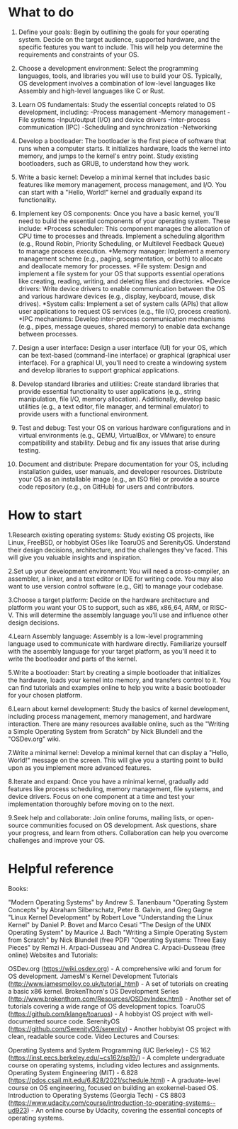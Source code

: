 # What to do

1. Define your goals: Begin by outlining the goals for your operating system. Decide on the target audience, supported hardware, and the specific features you want to      include. This will help you determine the requirements and constraints of your OS.

2. Choose a development environment: Select the programming languages, tools, and libraries you will use to build your OS. Typically, OS development involves a              combination of low-level languages like Assembly and high-level languages like C or Rust.

3. Learn OS fundamentals: Study the essential concepts related to OS development, including:
    -Process management
    -Memory management
    -File systems
    -Input/output (I/O) and device drivers
    -Inter-process communication (IPC)
    -Scheduling and synchronization
    -Networking

4. Develop a bootloader: The bootloader is the first piece of software that runs when a computer starts. It initializes hardware, loads the kernel into memory, and jumps    to the kernel's entry point. Study existing bootloaders, such as GRUB, to understand how they work.

5. Write a basic kernel: Develop a minimal kernel that includes basic features like memory management, process management, and I/O. You can start with a "Hello, World!" kernel and gradually expand its functionality.

6. Implement key OS components: Once you have a basic kernel, you'll need to build the essential components of your operating system. These include:
    *Process scheduler: This component manages the allocation of CPU time to processes and threads. Implement a scheduling algorithm (e.g., Round Robin, Priority           Scheduling, or Multilevel Feedback Queue) to manage process execution.
    *Memory manager: Implement a memory management scheme (e.g., paging, segmentation, or both) to allocate and deallocate memory for processes.
    *File system: Design and implement a file system for your OS that supports essential operations like creating, reading, writing, and deleting files and                  directories.
    *Device drivers: Write device drivers to enable communication between the OS and various hardware devices (e.g., display, keyboard, mouse, disk drives).
    *System calls: Implement a set of system calls (APIs) that allow user applications to request OS services (e.g., file I/O, process creation).
    *IPC mechanisms: Develop inter-process communication mechanisms (e.g., pipes, message queues, shared memory) to enable data exchange between processes.
  
7. Design a user interface: Design a user interface (UI) for your OS, which can be text-based (command-line interface) or graphical (graphical user interface). For a      graphical UI, you'll need to create a windowing system and develop libraries to support graphical applications.

8. Develop standard libraries and utilities: Create standard libraries that provide essential functionality to user applications (e.g., string manipulation, file I/O, memory allocation). Additionally, develop basic utilities (e.g., a text editor, file manager, and terminal emulator) to provide users with a functional environment.

9. Test and debug: Test your OS on various hardware configurations and in virtual environments (e.g., QEMU, VirtualBox, or VMware) to ensure compatibility and stability. Debug and fix any issues that arise during testing.

10. Document and distribute: Prepare documentation for your OS, including installation guides, user manuals, and developer resources. Distribute your OS as an installable image (e.g., an ISO file) or provide a source code repository (e.g., on GitHub) for users and contributors.


# How to start

1.Research existing operating systems: Study existing OS projects, like Linux, FreeBSD, or hobbyist OSes like ToaruOS and SerenityOS. Understand their design decisions, architecture, and the challenges they've faced. This will give you valuable insights and inspiration.

2.Set up your development environment: You will need a cross-compiler, an assembler, a linker, and a text editor or IDE for writing code. You may also want to use version control software (e.g., Git) to manage your codebase.

3.Choose a target platform: Decide on the hardware architecture and platform you want your OS to support, such as x86, x86_64, ARM, or RISC-V. This will determine the assembly language you'll use and influence other design decisions.

4.Learn Assembly language: Assembly is a low-level programming language used to communicate with hardware directly. Familiarize yourself with the assembly language for your target platform, as you'll need it to write the bootloader and parts of the kernel.

5.Write a bootloader: Start by creating a simple bootloader that initializes the hardware, loads your kernel into memory, and transfers control to it. You can find tutorials and examples online to help you write a basic bootloader for your chosen platform.

6.Learn about kernel development: Study the basics of kernel development, including process management, memory management, and hardware interaction. There are many resources available online, such as the "Writing a Simple Operating System from Scratch" by Nick Blundell and the "OSDev.org" wiki.

7.Write a minimal kernel: Develop a minimal kernel that can display a "Hello, World!" message on the screen. This will give you a starting point to build upon as you implement more advanced features.

8.Iterate and expand: Once you have a minimal kernel, gradually add features like process scheduling, memory management, file systems, and device drivers. Focus on one component at a time and test your implementation thoroughly before moving on to the next.

9.Seek help and collaborate: Join online forums, mailing lists, or open-source communities focused on OS development. Ask questions, share your progress, and learn from others. Collaboration can help you overcome challenges and improve your OS.


# Helpful reference

Books:

"Modern Operating Systems" by Andrew S. Tanenbaum
"Operating System Concepts" by Abraham Silberschatz, Peter B. Galvin, and Greg Gagne
"Linux Kernel Development" by Robert Love
"Understanding the Linux Kernel" by Daniel P. Bovet and Marco Cesati
"The Design of the UNIX Operating System" by Maurice J. Bach
"Writing a Simple Operating System from Scratch" by Nick Blundell (free PDF)
"Operating Systems: Three Easy Pieces" by Remzi H. Arpaci-Dusseau and Andrea C. Arpaci-Dusseau (free online)
Websites and Tutorials:

OSDev.org (https://wiki.osdev.org) - A comprehensive wiki and forum for OS development.
JamesM's Kernel Development Tutorials (http://www.jamesmolloy.co.uk/tutorial_html) - A set of tutorials on creating a basic x86 kernel.
BrokenThorn's OS Development Series (http://www.brokenthorn.com/Resources/OSDevIndex.html) - Another set of tutorials covering a wide range of OS development topics.
ToaruOS (https://github.com/klange/toaruos) - A hobbyist OS project with well-documented source code.
SerenityOS (https://github.com/SerenityOS/serenity) - Another hobbyist OS project with clean, readable source code.
Video Lectures and Courses:

Operating Systems and System Programming (UC Berkeley) - CS 162 (https://inst.eecs.berkeley.edu/~cs162/sp19/) - A complete undergraduate course on operating systems, including video lectures and assignments.
Operating System Engineering (MIT) - 6.828 (https://pdos.csail.mit.edu/6.828/2021/schedule.html) - A graduate-level course on OS engineering, focused on building an exokernel-based OS.
Introduction to Operating Systems (Georgia Tech) - CS 8803 (https://www.udacity.com/course/introduction-to-operating-systems--ud923) - An online course by Udacity, covering the essential concepts of operating systems.
